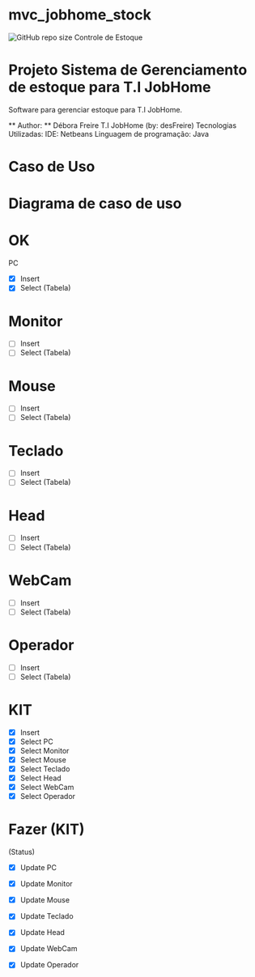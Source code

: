 # mvc_jobhome_stock


![GitHub repo size](https://img.shields.io/github/repo-size/deborafsm/mvc_jobhome_stock?style=badge)
Controle de Estoque
# Projeto Sistema de Gerenciamento de estoque para T.I JobHome

Software para gerenciar estoque para T.I JobHome.

** Author: ** Débora Freire T.I JobHome (by: desFreire)
Tecnologias Utilizadas:
    IDE: Netbeans
    Linguagem de programação: Java
# Caso de Uso 
# Diagrama de caso de uso
# OK
PC
- [x]  Insert 
- [x]  Select (Tabela)
# Monitor 
- [ ] Insert
- [ ] Select (Tabela)
# Mouse 
- [ ] Insert
- [ ] Select (Tabela)
# Teclado
- [ ] Insert
- [ ] Select (Tabela)
# Head 
- [ ] Insert
- [ ] Select (Tabela)
# WebCam
- [ ] Insert
- [ ] Select (Tabela)
# Operador 
- [ ] Insert
- [ ] Select (Tabela)
# KIT 
- [x] Insert 
- [x] Select PC
- [x] Select Monitor
- [x] Select Mouse
- [x] Select Teclado
- [x] Select Head
- [x] Select WebCam
- [x] Select Operador
# Fazer (KIT)
(Status)
- [x] Update PC
- [x] Update Monitor
- [x] Update Mouse 
- [x] Update Teclado
- [x] Update Head
- [x] Update WebCam
- [x] Update Operador
 
